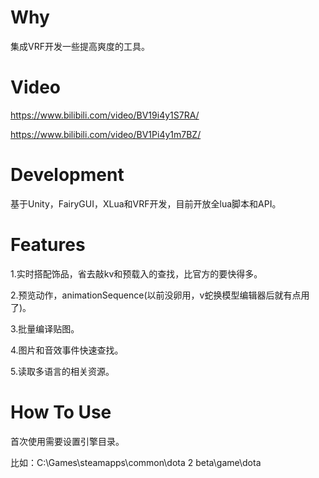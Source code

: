 # Why
集成VRF开发一些提高爽度的工具。

# Video
https://www.bilibili.com/video/BV19i4y1S7RA/

https://www.bilibili.com/video/BV1Pi4y1m7BZ/

# Development
基于Unity，FairyGUI，XLua和VRF开发，目前开放全lua脚本和API。

# Features
1.实时搭配饰品，省去敲kv和预载入的查找，比官方的要快得多。

2.预览动作，animationSequence(以前没卵用，v蛇换模型编辑器后就有点用了)。

3.批量编译贴图。

4.图片和音效事件快速查找。

5.读取多语言的相关资源。


# How To Use
首次使用需要设置引擎目录。

比如：C:\Games\steamapps\common\dota 2 beta\game\dota
